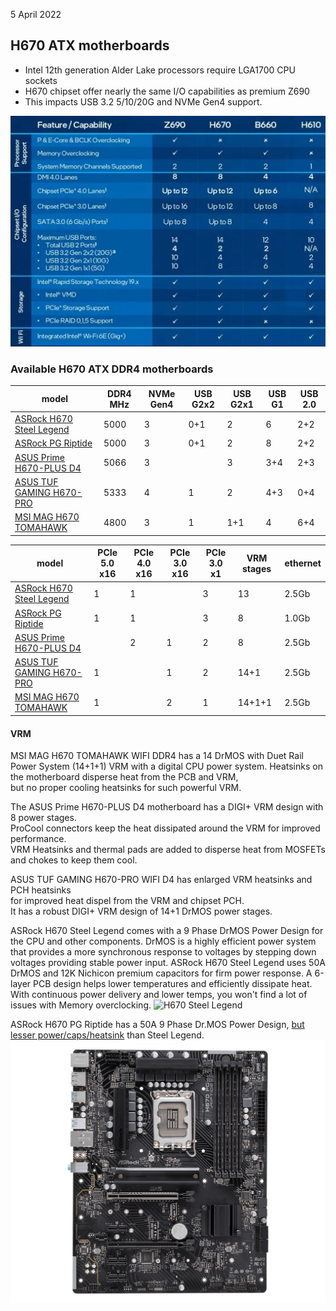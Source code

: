 5 April 2022  
## H670 ATX motherboards
- Intel 12th generation Alder Lake processors require LGA1700 CPU sockets  
- H670 chipset offer nearly the same I/O capabilities as premium Z690  
- This impacts USB 3.2 5/10/20G and NVMe Gen4 support.  

![Intel LGA1700 chipsets](chipset.jpg)  
### Available H670 ATX DDR4 motherboards

| model                    | DDR4 MHz | NVMe Gen4 | USB G2x2 | USB G2x1 | USB G1 | USB 2.0 |  
| ------------------------ | -------- | --------- | -------- | -------- | ------ | ------- |  
| [ASRock H670 Steel Legend](https://www.asrock.com/mb/Intel/H670%20Steel%20Legend/)                                            | 5000 | 3 | 0+1 | 2   | 6   | 2+2 |  
| [ASRock PG Riptide](http://us.asrock.com/MB/Intel/H670%20PG%20Riptide/)                                                       | 5000 | 3 | 0+1 | 2   | 8   | 2+2 |  
| [ASUS Prime H670-PLUS D4](https://www.asus.com/Motherboards-Components/Motherboards/PRIME/PRIME-H670-PLUS-D4/)                | 5066 | 3 |     | 3   | 3+4 | 2+3 |   
| [ASUS TUF GAMING H670-PRO](https://www.asus.com/Motherboards-Components/Motherboards/TUF-Gaming/TUF-GAMING-H670-PRO-WIFI-D4/) | 5333 | 4 | 1   | 2   | 4+3 | 0+4 |  
| [MSI MAG H670 TOMAHAWK](https://www.msi.com/Motherboard/MAG-H670-TOMAHAWK-WIFI-DDR4)                                          | 4800 | 3 | 1   | 1+1 | 4   | 6+4 |  


| model                    | PCIe 5.0 x16 | PCIe 4.0 x16 | PCIe 3.0 x16 | PCIe 3.0 x1  | VRM stages | ethernet |  
| ------------------------ | ------------ | ------------ | ------------ | -----------  | ---------- | -------- |
| [ASRock H670 Steel Legend](https://www.asrock.com/mb/Intel/H670%20Steel%20Legend/)   | 1 | 1 | | 3 | 13 | 2.5Gb |   
| [ASRock PG Riptide](http://us.asrock.com/MB/Intel/H670%20PG%20Riptide/)              | 1 | 1 | | 3 | 8 | 1.0Gb |  
| [ASUS Prime H670-PLUS D4](https://www.asus.com/Motherboards-Components/Motherboards/PRIME/PRIME-H670-PLUS-D4/) | | 2 | 1 | 2 | 8 | 2.5Gb |   
| [ASUS TUF GAMING H670-PRO](https://www.asus.com/Motherboards-Components/Motherboards/TUF-Gaming/TUF-GAMING-H670-PRO-WIFI-D4/) | 1 | | 1 | 2 | 14+1 | 2.5Gb |  
| [MSI MAG H670 TOMAHAWK](https://www.msi.com/Motherboard/MAG-H670-TOMAHAWK-WIFI-DDR4) | 1 | | 2 | 1 | 14+1+1 | 2.5Gb |  

#### VRM
MSI MAG H670 TOMAHAWK WIFI DDR4 has a 14 DrMOS with Duet Rail Power System (14+1+1) VRM with a digital CPU power system.
Heatsinks on the motherboard disperse heat from the PCB and VRM,  
but no proper cooling heatsinks for such powerful VRM.  

The ASUS Prime H670-PLUS D4 motherboard has a DIGI+ VRM design with 8 power stages.  
ProCool connectors keep the heat dissipated around the VRM for improved performance.  
VRM Heatsinks and thermal pads are added to disperse heat from MOSFETs and chokes to keep them cool.

ASUS TUF GAMING H670-PRO WIFI D4 has enlarged VRM heatsinks and PCH heatsinks  
for improved heat dispel from the VRM and chipset PCH.  
It has a robust DIGI+ VRM design of 14+1 DrMOS power stages.


ASRock H670 Steel Legend comes with a 9 Phase DrMOS Power Design for the CPU and other components.
DrMOS is a highly efficient power system that provides a more synchronous response to voltages by stepping down voltages providing stable power input.
ASRock H670 Steel Legend uses 50A DrMOS and 12K Nichicon premium capacitors for firm power response.
A 6-layer PCB design helps lower temperatures and efficiently dissipate heat.
With continuous power delivery and lower temps, you won't find a lot of issues with Memory overclocking.
![H670 Steel Legend](https://www.asrock.com/mb/photo/H670%20Steel%20Legend(L2).png)  

ASRock H670 PG Riptide has a 50A 9 Phase Dr.MOS Power Design,
[but lesser power/caps/heatsink](https://www.reddit.com/r/hardware/comments/rxnckv/listingdiscussion_of_gigabyte_msi_asus_asrock/) than Steel Legend.
![H670 PG Riptide](Riptide.png)  

